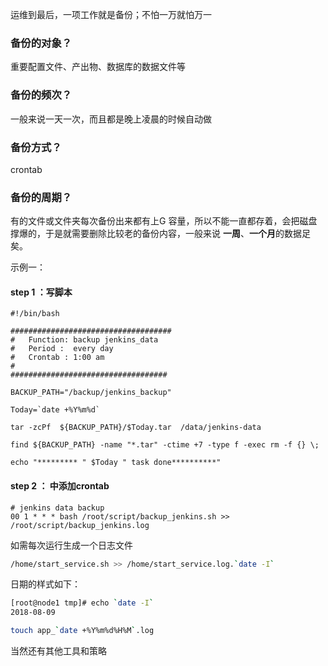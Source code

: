 
运维到最后，一项工作就是备份；不怕一万就怕万一

### 备份的对象？
重要配置文件、产出物、数据库的数据文件等


### 备份的频次？
一般来说一天一次，而且都是晚上凌晨的时候自动做

###  备份方式？
crontab 

###  备份的周期？
有的文件或文件夹每次备份出来都有上G 容量，所以不能一直都存着，会把磁盘撑爆的，于是就需要删除比较老的备份内容，一般来说 **一周**、**一个月**的数据足矣。

示例一：

####   step 1 ：写脚本
```
#!/bin/bash

####################################
#   Function: backup jenkins_data
#   Period :  every day
#   Crontab : 1:00 am
#
###################################

BACKUP_PATH="/backup/jenkins_backup"

Today=`date +%Y%m%d`

tar -zcPf  ${BACKUP_PATH}/$Today.tar  /data/jenkins-data

find ${BACKUP_PATH} -name "*.tar" -ctime +7 -type f -exec rm -f {} \;

echo "********* " $Today " task done**********"
```

####  step 2 ： 中添加crontab 
```
# jenkins data backup
00 1 * * * bash /root/script/backup_jenkins.sh >> /root/script/backup_jenkins.log
```

如需每次运行生成一个日志文件
```bash
/home/start_service.sh >> /home/start_service.log.`date -I`
```

日期的样式如下：
```bash
[root@node1 tmp]# echo `date -I`
2018-08-09

touch app_`date +%Y%m%d%H%M`.log  

```

当然还有其他工具和策略
